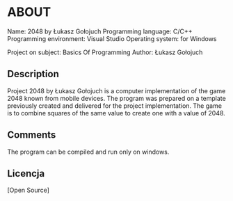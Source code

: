 # ABOUT

Name: 2048 by Łukasz Gołojuch
Programming language: C/C++
Programming environment: Visual Studio
Operating system: for Windows

Project on subject: Basics Of Programming
Author: Łukasz Gołojuch


## Description

Project 2048 by Łukasz Gołojuch is a computer implementation of the game 2048 known from mobile devices. The program was prepared on a template previously created and delivered for the project implementation. The game is to combine squares of the same value to create one with a value of 2048.

## Comments

The program can be compiled and run only on windows.

## Licencja
[Open Source]

